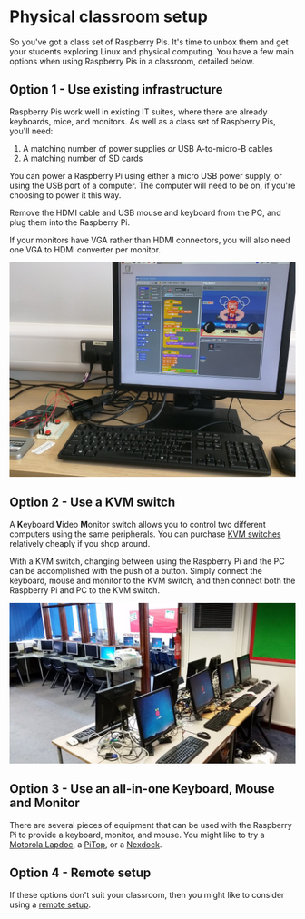 # Physical classroom setup

So you've got a class set of Raspberry Pis. It's time to unbox them and get your students exploring Linux and physical computing. You have a few main options when using Raspberry Pis in a classroom, detailed below.

## Option 1 - Use existing infrastructure

Raspberry Pis work well in existing IT suites, where there are already keyboards, mice, and monitors. As well as a class set of Raspberry Pis, you'll need:

1. A matching number of power supplies *or* USB A-to-micro-B cables
1. A matching number of SD cards

You can power a Raspberry Pi using either a micro USB power supply, or using the USB port of a computer. The computer will need to be on, if you're choosing to power it this way.

Remove the HDMI cable and USB mouse and keyboard from the PC, and plug them into the Raspberry Pi.

If your monitors have VGA rather than HDMI connectors, you will also need one VGA to HDMI converter per monitor.

![pc-setup](images/pc-setup.jpg)

## Option 2 - Use a KVM switch

A **K**eyboard **V**ideo **M**onitor switch allows you to control two different computers using the same peripherals.
You can purchase [KVM switches](http://www.ebuyer.com/store/Networking/cat/KVM-Switches) relatively cheaply if you shop around.

With a KVM switch, changing between using the Raspberry Pi and the PC can be accomplished with the push of a button. Simply connect the keyboard, mouse and monitor to the KVM switch, and then connect both the Raspberry Pi and PC to the KVM switch.

![kvm](images/kvm-setup.jpg)

## Option 3 - Use an all-in-one Keyboard, Mouse and Monitor

There are several pieces of equipment that can be used with the Raspberry Pi to provide a keyboard, monitor, and mouse. You might like to try a [Motorola Lapdoc](http://www.amazon.com/AT-Laptop-Dock-Motorola-ATRIX/dp/B004M17D62), a [PiTop](https://www.pi-top.com/), or a [Nexdock](http://nexdock.com/).

## Option 4 - Remote setup

If these options don't suit your classroom, then you might like to consider using a [remote setup](remote.md).
